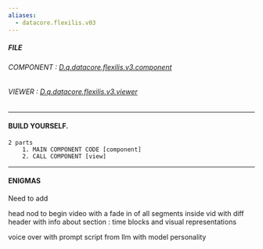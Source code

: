 ```yaml
---
aliases:
  - datacore.flexilis.v03
---
```



##### FILE

###### COMPONENT : [D.q.datacore.flexilis.v3.component](D.q.datacore.flexilis.v3.component.md)

###### VIEWER : [D.q.datacore.flexilis.v3.viewer](D.q.datacore.flexilis.v3.viewer.md)



-----

#### BUILD YOURSELF.
	2 parts
		1. MAIN COMPONENT CODE [component]
		2. CALL COMPONENT [view]


----
#### ENIGMAS

Need to add

head nod to begin video
	with a fade in of all segments inside vid with diff header
		with info about section : time blocks
			and visual representations

voice over with prompt script from llm with model personality

